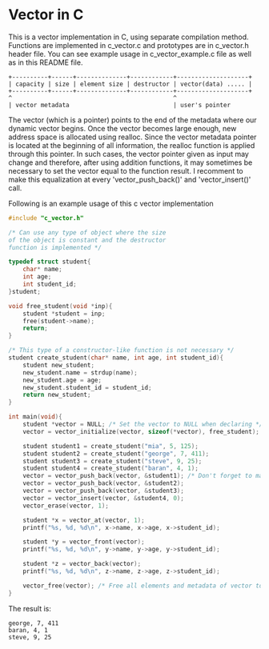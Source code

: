 # Vector in C

This is a vector implementation in C, using separate compilation method. Functions are implemented in c_vector.c and prototypes are in c_vector.h header file. You can see example usage in c_vector_example.c file as well as in this README file.

```
+----------+------+--------------+------------+--------------------+
| capacity | size | element size | destructor | vector(data) ..... |
+----------+------+--------------+------------+--------------------+
^                                             ^
| vector metadata                             | user's pointer
```

The vector (which is a pointer) points to the end of the metadata where our dynamic vector begins. Once the vector becomes large enough, new address space is allocated using realloc. Since the vector metadata pointer is located at the beginning of all information, the realloc function is applied through this pointer. In such cases, the vector pointer given as input may change and therefore, after using addition functions, it may sometimes be necessary to set the vector equal to the function result. I recomment to make this equalization at every 'vector_push_back()' and 'vector_insert()' call.

Following is an example usage of this c vector implementation

```c
#include "c_vector.h"

/* Can use any type of object where the size 
of the object is constant and the destructor 
function is implemented */

typedef struct student{
    char* name;
    int age;
    int student_id;
}student;

void free_student(void *inp){
    student *student = inp;
    free(student->name);
    return;
}

/* This type of a constructor-like function is not necessary */
student create_student(char* name, int age, int student_id){
    student new_student;
    new_student.name = strdup(name); 
    new_student.age = age;
    new_student.student_id = student_id;
    return new_student;
}

int main(void){
    student *vector = NULL; /* Set the vector to NULL when declaring */
    vector = vector_initialize(vector, sizeof(*vector), free_student); /* Initialize the vector to set the metadata */

    student student1 = create_student("mia", 5, 125); 
    student student2 = create_student("george", 7, 411);
    student student3 = create_student("steve", 9, 25);
    student student4 = create_student("baran", 4, 1);
    vector = vector_push_back(vector, &student1); /* Don't forget to map the result to vector */
    vector = vector_push_back(vector, &student2);
    vector = vector_push_back(vector, &student3);
    vector = vector_insert(vector, &student4, 0);
    vector_erase(vector, 1);

    student *x = vector_at(vector, 1);
    printf("%s, %d, %d\n", x->name, x->age, x->student_id);

    student *y = vector_front(vector);
    printf("%s, %d, %d\n", y->name, y->age, y->student_id);

    student *z = vector_back(vector);
    printf("%s, %d, %d\n", z->name, z->age, z->student_id);

    vector_free(vector); /* Free all elements and metadata of vector to prevent memory leaks */
}
```

The result is:
```
george, 7, 411
baran, 4, 1
steve, 9, 25
```
